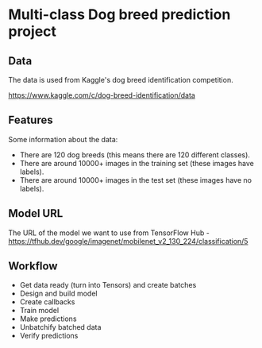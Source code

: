 # Multi-class Dog breed prediction project

## Data
The data is used from Kaggle's dog breed identification competition.

https://www.kaggle.com/c/dog-breed-identification/data

## Features
Some information about the data:
* There are 120 dog breeds (this means there are 120 different classes).
* There are around 10000+ images in the training set (these images have labels).
* There are around 10000+ images in the test set (these images have no labels).

## Model URL
The URL of the model we want to use from TensorFlow Hub - https://tfhub.dev/google/imagenet/mobilenet_v2_130_224/classification/5

## Workflow
- Get data ready (turn into Tensors) and create batches
- Design and build model
- Create callbacks
- Train model
- Make predictions
- Unbatchify batched data
- Verify predictions